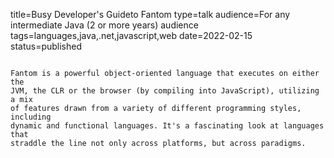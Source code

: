 title=Busy Developer's Guideto Fantom
type=talk
audience=For any intermediate Java (2 or more years) audience
tags=languages,java,.net,javascript,web
date=2022-02-15
status=published
~~~~~~

Fantom is a powerful object-oriented language that executes on either the
JVM, the CLR or the browser (by compiling into JavaScript), utilizing a mix 
of features drawn from a variety of different programming styles, including 
dynamic and functional languages. It's a fascinating look at languages that
straddle the line not only across platforms, but across paradigms.
    
